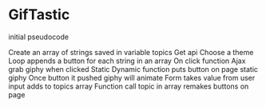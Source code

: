 # GifTastic

initial pseudocode

Create an array of strings saved in variable topics
Get api
Choose a theme
Loop appends a button for each string in an array
On click function 
Ajax grab giphy when clicked
Static
Dynamic function puts button on page static giphy
Once button it pushed giphy will animate
Form takes value from user input adds to topics array
Function call topic in array remakes buttons on page
